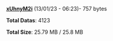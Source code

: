 [**xUhnyM2i**](/data/xUhnyM2i.txt) (13/01/23 - 06:23)- 757 bytes

**Total Datas**: 4123

**Total Size**: 25.79 MB / 25.8 MB